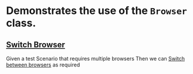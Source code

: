 # Demonstrates the use of the `Browser` class.  

## [Switch Browser](-)
Given a test Scenario that requires multiple browsers
Then we can [Switch between browsers](- "c:assertTrue=switchBrowser()") as required

